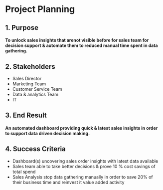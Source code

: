 #  Project Planning

## 1. Purpose
#### To unlock sales insights that arenot visible before for sales team for decision support & automate them to reduced manual time spent in data gathering.

## 2. Stakeholders
- Sales Director
- Marketing Team
- Customer Service Team
- Data & analytics Team
- IT

## 3. End Result
#### An automated dashboard providing quick & latest sales insights in order to support data driven decision making.

## 4. Success Criteria
- Dashboard(s) uncovering sales order insights with latest data available
- Sales team able to take better decisions & prove 10 % cost savings of total spend
- Sales Analysis stop data gathering manually in order to save 20% of their business time and reinvest it value added activity
